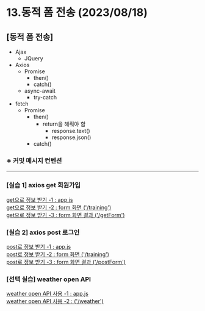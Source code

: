 # 13.동적 폼 전송 (2023/08/18)

## [동적 폼 전송]

- Ajax
    - JQuery
- Axios
    - Promise
        - then()
        - catch()
    - async-await
        - try-catch
- fetch
    - Promise
        - then()
            - return을 해줘야 함
                - response.text()
                - response.json()
        - catch()

### ※ 커밋 메시지 컨벤션

---
### \[실습 1] axios get 회원가입

[get으로 정보 받기 -1 : app.js](./app.js) <br>
[get으로 정보 받기 -2 : form 화면 ('/training')](./views/training.ejs) <br>
[get으로 정보 받기 -3 : form 화면 결과 ('/getForm')](./views/getInfo.ejs) <br>

### \[실습 2] axios post 로그인

[post로 정보 받기 -1 : app.js](./app.js) <br>
[post로 정보 받기 -2 : form 화면 ('/training')](./views/training.ejs) <br>
[post로 정보 받기 -3 : form 화면 결과 ('/postForm')](./views/postInfo.ejs) <br>

### \[선택 실습] weather open API

[weather open API 사용 -1 : app.js](./app.js) <br>
[weather open API 사용 -2 : ('/weather')](./views/weather.ejs) <br>